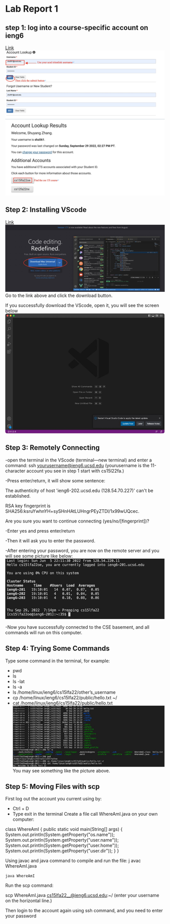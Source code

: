 # Lab Report 1
## step 1: log into a course-specific account on ieng6

[Link](https://sdacs.ucsd.edu/~icc/index.php)
![Image](https://github.com/Shuyang19/cse15l-lab-reports/blob/main/1.jpg)
![Image](https://github.com/Shuyang19/cse15l-lab-reports/blob/main/2.jpg)

## Step 2: Installing VScode
[Link](https://code.visualstudio.com/)
![Image](https://github.com/Shuyang19/cse15l-lab-reports/blob/main/3.jpg)
Go to the link above and click the download button.

If you successfully download the VScode, open it, you will see the screen below
![Image](https://github.com/Shuyang19/cse15l-lab-reports/blob/main/4.jpg)

## Step 3: Remotely Connecting
-open the terminal in the VScode (terminal—new terminal) and enter a command:
ssh yourusername@ieng6.ucsd.edu
(yourusername is the 11-character account you see in step 1 start with cs15l22fa.)

-Press enter/return, it will show some sentence:

The authenticity of host 'ieng6-202.ucsd.edu (128.54.70.227)' can't be established.

RSA key fingerprint is SHA256:ksruYwhnYH+sySHnHAtLUHngrPEyZTDl/1x99wUQcec.

Are you sure you want to continue connecting (yes/no/[fingerprint])?

-Enter yes and press enter/return

-Then it will ask you to enter the password.

-After entering your password, you are now on the remote server and you will see some picture like below:
![Image](https://github.com/Shuyang19/cse15l-lab-reports/blob/main/5.jpg)

-Now you have successfully connected to the CSE basement, and all commands will run on this computer.

## Step 4: Trying Some Commands
Type some command in the terminal, for example:
* pwd
* ls
* ls -lat
*	ls -a
*	ls /home/linux/ieng6/cs15lfa22/other’s_username
*	cp /home/linux/ieng6/cs15lfa22/public/hello.txt ~/
*	cat /home/linux/ieng6/cs15lfa22/public/hello.txt
![Image](https://github.com/Shuyang19/cse15l-lab-reports/blob/main/6.jpg)
You may see something like the picture above.

## Step 5: Moving Files with scp
First log out the account you current using by:
- Ctrl + D
- Type exit in the terminal
Create a file call WhereAmI.java on your own computer:

class WhereAmI {
  		public static void main(String[] args) {
    			System.out.println(System.getProperty("os.name"));
    			System.out.println(System.getProperty("user.name"));
    			System.out.println(System.getProperty("user.home"));
    			System.out.println(System.getProperty("user.dir"));
  		}
}

Using javac and java command to compile and run the file:
	j
	avac WhereAmI.java
  
  	java WhereAmI

Run the scp command:

scp WhereAmI.java cs15lfa22__@ieng6.ucsd.edu:~/ 
(enter your username on the horizontal line.)

Then login to the account again using ssh command, and you need to enter your password
















